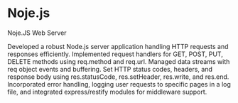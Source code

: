 # Noje.js
Noje.JS Web Server 


Developed a robust Node.js server application handling HTTP requests and responses efficiently. 
Implemented request handlers for GET, POST, PUT, DELETE methods using req.method and req.url. 
Managed data streams with req object events and buffering. Set HTTP status codes, headers, and response body using res.statusCode, res.setHeader, res.write, and res.end. Incorporated error handling, logging user requests to specific pages in a log file, and integrated express/restify modules for middleware support.
